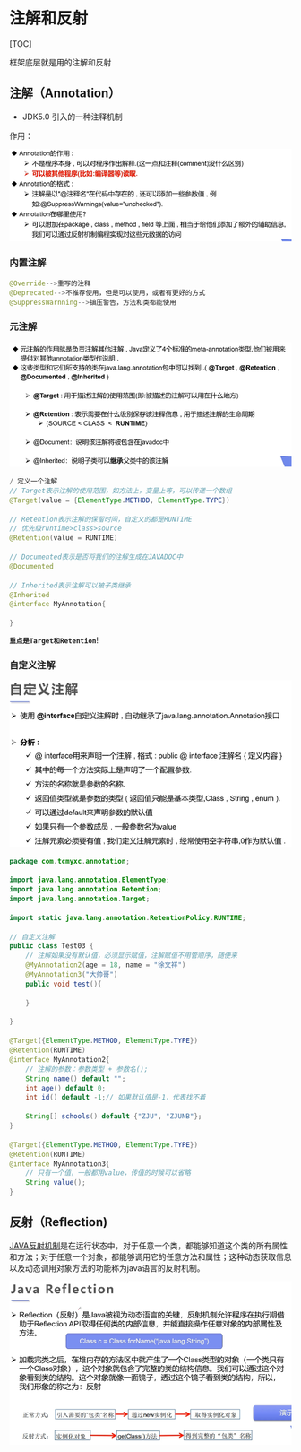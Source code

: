 # 注解和反射

[TOC]

框架底层就是用的注解和反射

## 注解（Annotation）

- JDK5.0 引入的一种注释机制

作用：

![image-20200607183306509](注解和反射.assets/image-20200607183306509.png)

### 内置注解

```java
@Override-->重写的注释
@Deprecated-->不推荐使用，但是可以使用，或者有更好的方式
@SuppressWarnning-->镇压警告，方法和类都能使用
```

### 元注解

![image-20200607193327258](注解和反射.assets/image-20200607193327258.png)

```java
/ 定义一个注解
// Target表示注解的使用范围，如方法上，变量上等，可以传递一个数组
@Target(value = {ElementType.METHOD, ElementType.TYPE})

// Retention表示注解的保留时间，自定义的都是RUNTIME
// 优先级runtime>class>source
@Retention(value = RUNTIME)

// Documented表示是否将我们的注解生成在JAVADOC中
@Documented

// Inherited表示注解可以被子类继承
@Inherited
@interface MyAnnotation{

}
```

**`重点是Target和Retention`**!

### 自定义注解

![image-20200607195226436](注解和反射.assets/image-20200607195226436.png)

```java
package com.tcmyxc.annotation;

import java.lang.annotation.ElementType;
import java.lang.annotation.Retention;
import java.lang.annotation.Target;

import static java.lang.annotation.RetentionPolicy.RUNTIME;

// 自定义注解
public class Test03 {
    // 注解如果没有默认值，必须显示赋值，注解赋值不用管顺序，随便来
    @MyAnnotation2(age = 18, name = "徐文祥")
    @MyAnnotation3("大帅哥")
    public void test(){

    }

}

@Target({ElementType.METHOD, ElementType.TYPE})
@Retention(RUNTIME)
@interface MyAnnotation2{
    // 注解的参数：参数类型 + 参数名();
    String name() default "";
    int age() default 0;
    int id() default -1;// 如果默认值是-1，代表找不着

    String[] schools() default {"ZJU", "ZJUNB"};
}

@Target({ElementType.METHOD, ElementType.TYPE})
@Retention(RUNTIME)
@interface MyAnnotation3{
    // 只有一个值，一般都用value，传值的时候可以省略
    String value();
}

```

## 反射（Reflection)

[JAVA反射机制](https://baike.baidu.com/item/JAVA反射机制/6015990)是在运行状态中，对于任意一个类，都能够知道这个类的所有属性和方法；对于任意一个对象，都能够调用它的任意方法和属性；这种动态获取信息以及动态调用对象方法的功能称为java语言的反射机制。

![image-20200607200903199](注解和反射.assets/image-20200607200903199.png)

